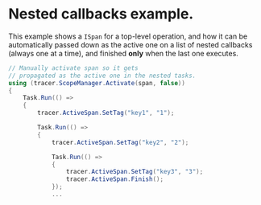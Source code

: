 # Nested callbacks example.

This example shows a `ISpan` for a top-level operation, and how it can be automatically passed down as the active one on a list of nested callbacks (always one at a time), and finished **only** when the last one executes.

```cs
// Manually activate span so it gets
// propagated as the active one in the nested tasks.
using (tracer.ScopeManager.Activate(span, false))
{
    Task.Run(() =>
    {
        tracer.ActiveSpan.SetTag("key1", "1");

        Task.Run(() =>
        {
            tracer.ActiveSpan.SetTag("key2", "2");

            Task.Run(() =>
            {
                tracer.ActiveSpan.SetTag("key3", "3");
                tracer.ActiveSpan.Finish();
            });
            ...
```
